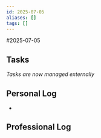 ```yaml
---
id: 2025-07-05
aliases: []
tags: []
---
```


#2025-07-05

## Tasks

*Tasks are now managed externally*

## Personal Log

-


## Professional Log
